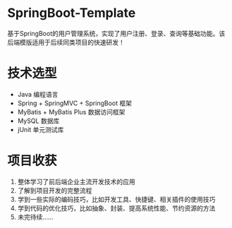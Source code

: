 # SpringBoot-Template
基于SpringBoot的用户管理系统，实现了用户注册、登录、查询等基础功能。该后端模版适用于后续同类项目的快速研发！
# 技术选型
* Java 编程语言
* Spring + SpringMVC + SpringBoot 框架
* MyBatis + MyBatis Plus 数据访问框架
* MySQL 数据库
* jUnit 单元测试库
# 项目收获
1. 整体学习了前后端企业主流开发技术的应用
2. 了解到项目开发的完整流程
3. 学到一些实际的编码技巧，比如开发工具、快捷键、相关插件的使用技巧
4. 学到代码的优化技巧，比如抽象、封装、提高系统性能、节约资源的方法
5. 未完待续......
